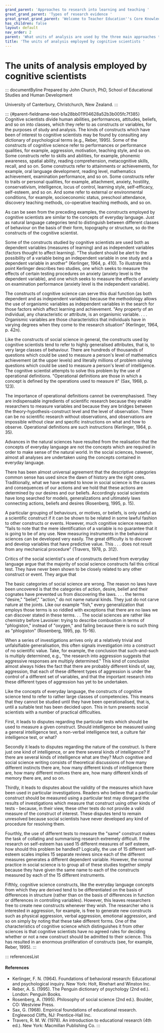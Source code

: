 ```yaml
---
grand_parent: 'Approaches to research into learning and teaching '
great_grand_parent: 'Types of research evidence '
great_great_grand_parent: 'Welcome to Teacher Education''s Core Knowledge and Skills.'
has_children: false
layout: default
nav_order: 2
parent: 'What units of analysis are used by the three main approaches to research? '
title: 'The units of analysis employed by cognitive scientists '
---
```

# The units of analysis employed by cognitive scientists 


::: documentByline
Prepared by John Church, PhD, School of Educational Studies and Human
Development

University of Canterbury, Christchurch, New Zealand.
:::

::: {#parent-fieldname-text-b1a28bb011f04628a52b3b005fc7f385}
Cognitive scientists divide human abilities, performances, attitudes,
beliefs, and so on into classes, which they refer to as constructs or
variables, for the purposes of study and analysis. The kinds of
constructs which have been of interest to cognitive scientists may be
found by consulting any dictionary of psychological terms (e.g., Reber,
1995). Some of the constructs of cognitive science refer to performances
or performance qualities, for example, aggression, motivation, teaching
style, and so on. Some constructs refer to skills and abilities, for
example, phonemic awareness, spatial ability, reading comprehension,
metacognitive skills, recall, and so on. Some constructs refer to
attainments or achievements, for example, oral language development,
reading level, mathematics achievement, examination performance, and so
on. Some constructs refer to traits or personal qualities, for example,
attachment, anxiety, hostility, conservativism, intelligence, locus of
control, learning style, self-efficacy, self-esteem, and so on. And some
refer to external or environmental conditions, for example,
socioeconomic status, preschool attendance, discovery teaching methods,
co-operative teaching methods, and so on.

As can be seen from the preceding examples, the constructs employed by
cognitive scientists are similar to the concepts of everyday language.
Just as natural language categories tend to distinguish between
different classes of behaviour on the basis of their form, topography or
structure, so do the constructs of the cognitive scientist.

Some of the constructs studied by cognitive scientists are used both as
dependent variables (measures of learning) and as independent variables
(factors thought to affect learning). "The student should be alert to
the possibility of a variable being an independent variable in one study
and a dependent variable in another" (Kerlinger, 1964, p. 410). To
illustrate this point Kerlinger describes two studies, one which seeks
to measure the effects of certain testing procedures on anxiety (anxiety
level is the dependent variable), and one which seeks to measure the
effects of anxiety on examination performance (anxiety level is the
independent variable).

The constructs of cognitive science can serve this dual function (as
both dependent and as independent variables) because the methodology
allows the use of organismic variables as independent variables in the
search for those factors which affect learning and achievement. "Any
property of an individual, any characteristic or attribute, is an
organismic variable. . . . Organismic variables are those
characteristics that individuals have in varying degrees when they come
to the research situation" (Kerlinger, 1964, p. 42n).

Like the constructs of social science in general, the constructs used by
cognitive scientists tend to refer to highly generalised attributes,
that is, to very large classes of behaviour. There are hundreds of
thousands of questions which could be used to measure a person\'s level
of mathematics achievement (at the upper levels) and literally millions
of problem solving questions which could be used to measure a person\'s
level of intelligence. The cognitive scientist attempts to solve this
problem by the use of operational definitions. "Operational definitions
are those in which a concept is defined by the operations used to
measure it" (Sax, 1968, p. 123).

The importance of operational definitions cannot be overemphasised. They
are indispensable ingredients of scientific research because they enable
researchers to measure variables and because they are bridges between
the theory-hypothesis-construct level and the level of observation.
There can be no scientific research without observations, and
observations are impossible without clear and specific instructions on
what and how to observe. Operational definitions are such instructions
(Kerlinger, 1964, p. 35).

Advances in the natural sciences have resulted from the realisation that
the concepts of everyday language are not the concepts which are
required in order to make sense of the natural world. In the social
sciences, however, almost all analyses are undertaken using the concepts
contained in everyday language.

There has been almost universal agreement that the descriptive
categories common sense has used since the dawn of history are the right
ones. Traditionally, what we have wanted to know in social science is
the causes and consequences of our actions and we hold that these
actions are determined by our desires and our beliefs. Accordingly
social scientists have long searched for models, generalizations and
ultimately laws connecting actions, beliefs and desires (Rosenberg,
1995, p. 15).

A particular grouping of behaviours, or motives, or beliefs, is only
useful as a scientific construct if it can be shown to be related in
some lawful fashion to other constructs or events. However, much
cognitive science research "fails to note that the mere identification
of a variable is no guarantee that it is going to be of any use. New
measuring instruments in the behavioral sciences can be developed very
easily. The great difficulty is to discover and develop variables that
have predictive value. This . . . does not result from any mechanical
procedure" (Travers, 1978, p. 312).

Critics of the social scientist's use of constructs derived from
everyday language argue that the majority of social science constructs
fail this critical test. They have never been shown to be closely
related to any other construct or event. They argue that

The basic categories of social science are wrong. The reason no laws
have been uncovered is that the categories of action, desire, belief and
their cognates have prevented us from discovering the laws. . . . the
terms "desire," "belief," "action," do not name natural kinds. They just
do not carve nature at the joints. Like our example "fish," every
generalization that employs those terms is so riddled with exceptions
that there are no laws we can discover stated in these terms. . . The
social sciences are rather like chemistry before Lavoisier: trying to
describe combustion in terms of "phlogiston," instead of "oxygen," and
failing because there is no such thing as "phlogiston" (Rosenberg, 1995,
pp. 15-16).

When a series of investigations arrives only at a relatively trivial and
unfalsifiable generalisation, this often signals investigation into a
construct of no scientific value. Take, for example, the conclusion that
such-and-such is multiply determined, e.g., "the research into
aggression suggests that aggressive responses are multiply determined."
This kind of conclusion almost always hides the fact that there are
probably different kinds of, say, aggression, that each of these
different types of aggression is under the control of a different set of
variables, and that the important research into these different types of
aggression has yet to be undertaken.

Like the concepts of everyday language, the constructs of cognitive
science tend to refer to rather large classes of competencies. This
means that they cannot be studied until they have been operationalised,
that is, until a suitable test has been decided upon. This in turn
presents social scientists with a number of practical difficulties.

First, it leads to disputes regarding the particular tests which should
be used to measure a given construct. Should intelligence be measured
using a general intelligence test, a non-verbal intelligence test, a
culture fair intelligence test, or what?

Secondly it leads to disputes regarding the nature of the construct. Is
there just one kind of intelligence, or are there several kinds of
intelligence? If there are several kinds of intelligence what are they?
Much cognitive and social science writing consists of theoretical
discussions of how many different instincts there are, how many
different kinds of intelligence there are, how many different motives
there are, how many different kinds of memory there are, and so on.

Thirdly, it leads to disputes about the validity of the measures which
have been used in particular investigations. Readers who believe that a
particular construct should be measured using a particular test may
disregard the results of investigations which measure that construct
using other kinds of tests - because, in their view, these other tests
do not provide a valid measure of the construct of interest. These
disputes tend to remain unresolved because social scientists have never
developed any kind of procedure for resolving them.

Fourthly, the use of different tests to measure the "same" construct
makes the task of collating and summarising research extremely
difficult. If the research on self-esteem has used 15 different measures
of self esteem, how should this problem be handled? Logically, the use
of 15 different self-esteem scales implies 15 separate reviews since
each of the different measures generates a different dependent variable.
However, the normal practice in social science is to group all of these
studies together simply because they have given the same name to each of
the constructs measured by each of the 15 different instruments.

Fifthly, cognitive science constructs, like the everyday language
concepts from which they are derived tend to be differentiated on the
basis of differences in structure (rather than on the basis of
differences in function or differences in controlling variables).
However, this leaves researchers free to create new constructs whenever
they wish. The researcher who is interested in aggression, for example,
is free to generate new constructs such as physical aggression, verbal
aggression, emotional aggression, and so on simply by noting that these
take different forms. One of the characteristics of cognitive science
which distinguishes it from other sciences is that cognitive scientists
have no agreed rules for deciding whether or not a new construct should
be admitted to their science. This has resulted in an enormous
proliferation of constructs (see, for example, Reber, 1995).
:::

::: referencesList
#### References

-   Kerlinger, F. N. (1964). Foundations of behavioral research:
    Educational and psychological inquiry. New York: Holt, Rinehart and
    Winston Inc.
-   Reber, A. S. (1995). The Penguin dictionary of psychology (2nd ed.).
    London: Penguin Books.
-   Rosenberg, A. (1995). Philosophy of social science (2nd ed.).
    Boulder, CO: Westview Press.
-   Sax, G. (1968). Empirical foundations of educational research.
    Englewood Cliffs, NJ: Prentice-Hall Inc.
-   Travers, R. M. W. (1978). An introduction to educational research
    (4th ed.). New York: Macmillan Publishing Co.
:::
